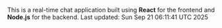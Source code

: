 This is a real-time chat application built using **React** for the frontend and **Node.js** for the backend.
Last updated: Sun Sep 21 06:11:41 UTC 2025
